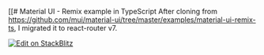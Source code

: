 [[# Material UI - Remix example in TypeScript
After cloning from https://github.com/mui/material-ui/tree/master/examples/material-ui-remix-ts, I migrated it to react-router v7.

[![Edit on StackBlitz](https://developer.stackblitz.com/img/open_in_stackblitz.svg)](https://stackblitz.com/~/github.com/bo-ri/material-ui-remix-ts)
